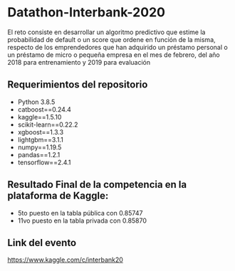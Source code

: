 # Datathon-Interbank-2020
El reto consiste en desarrollar un algoritmo predictivo que estime la probabilidad de default o un score que ordene en función de la misma, respecto de los emprendedores que han adquirido un préstamo personal o un préstamo de micro o pequeña empresa en el mes de febrero, del año 2018 para entrenamiento y 2019 para evaluación

## Requerimientos del repositorio
* Python 3.8.5
* catboost==0.24.4
* kaggle==1.5.10
* scikit-learn==0.22.2
* xgboost==1.3.3
* lightgbm==3.1.1
* numpy==1.19.5
* pandas==1.2.1
* tensorflow==2.4.1

## Resultado Final de la competencia en la plataforma de Kaggle: 
* 5to puesto en la tabla pública con 0.85747 
* 11vo puesto en la tabla privada con 0.85870 

## Link del evento
https://www.kaggle.com/c/interbank20

